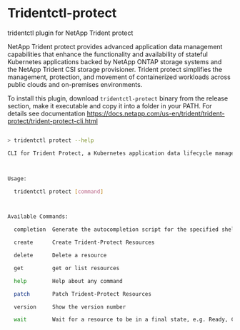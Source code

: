 # Tridentctl-protect

tridentctl plugin for NetApp Trident protect



NetApp Trident protect provides advanced application data management capabilities that enhance the functionality and availability of stateful Kubernetes applications backed by NetApp ONTAP storage systems and the NetApp Trident CSI storage provisioner. Trident protect simplifies the management, protection, and movement of containerized workloads across public clouds and on-premises environments.



To install this plugin, download `tridentctl-protect` binary from the release section, make it executable and copy it into a folder in your PATH. For details see documentation https://docs.netapp.com/us-en/trident/trident-protect/trident-protect-cli.html







```bash

> tridentctl protect --help

CLI for Trident Protect, a Kubernetes application data lifecycle management solution



Usage:

  tridentctl protect [command]



Available Commands:

  completion  Generate the autocompletion script for the specified shell

  create      Create Trident-Protect Resources

  delete      Delete a resource

  get         get or list resources

  help        Help about any command

  patch       Patch Trident-Protect Resources

  version     Show the version number

  wait        Wait for a resource to be in a final state, e.g. Ready, Complete, Available, Failed or Removed